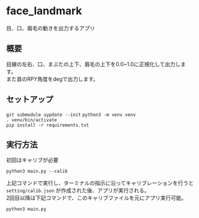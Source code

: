 
# face_landmark
目、口、眉毛の動きを出力するアプリ  

## 概要
目線の左右、口、まぶたの上下、眉毛の上下を0.0~1.0に正規化して出力します。  
また首のRPY角度をdegで出力します。  

## セットアップ
`git submodule uypdate --init`
`python3 -m venv venv`  
`. venv/bin/activate`  
`pip install -r requirements.txt`  

## 実行方法
初回はキャリブが必要

`python3 main.py --calib`  

上記コマンドで実行し、ターミナルの指示に沿ってキャリブレーションを行うと`setting/calib.json` が作成された後、アプリが実行される。  
2回目以降は下記コマンドで、このキャリブファイルを元にアプリ実行可能。  

`python3 main.py`  
